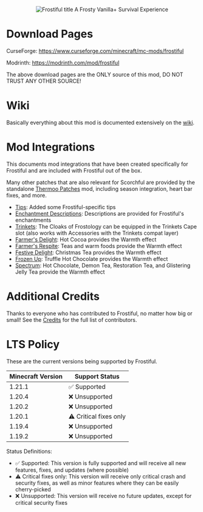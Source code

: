 <p align="center">
    <img src="./src/main/resources/assets/frostiful/frostiful.png" alt="Frostiful title">
    A Frosty Vanilla+ Survival Experience
</p>

# Download Pages

CurseForge: https://www.curseforge.com/minecraft/mc-mods/frostiful

Modrinth: https://modrinth.com/mod/frostiful

The above download pages are the ONLY source of this mod, DO NOT TRUST ANY OTHER SOURCE!

# Wiki

Basically everything about this mod is documented extensively on the [wiki](https://github.com/TheDeathlyCow/frostiful/wiki/).

# Mod Integrations 

This documents mod integrations that have been created specifically for Frostiful and are included with Frostiful out of the box.

Many other patches that are also relevant for Scorchful are provided by the standalone [Thermoo Patches](https://modrinth.com/mod/thermoo-patches) mod, including season integration, heart bar fixes, and more.

* [Tips](https://modrinth.com/mod/tips): Added some Frostiful-specific tips
* [Enchantment Descriptions](https://modrinth.com/mod/enchantment-descriptions): Descriptions are provided for Frostiful's enchantments
* [Trinkets](https://modrinth.com/mod/trinkets): The Cloaks of Frostology can be equipped in the Trinkets Cape slot (also works with Accessories with the Trinkets compat layer) 
* [Farmer's Delight](https://modrinth.com/mod/farmers-delight-fabric): Hot Cocoa provides the Warmth effect
* [Farmer's Respite](https://www.curseforge.com/minecraft/mc-mods/farmers-respite): Teas and warm foods provide the Warmth effect
* [Festive Delight](https://www.curseforge.com/minecraft/mc-mods/festive-delight): Christmas Tea provides the Warmth effect
* [Frozen Up](https://www.curseforge.com/minecraft/mc-mods/frozen-up): Truffle Hot Chocolate provides the Warmth effect
* [Spectrum](https://modrinth.com/mod/spectrum): Hot Chocolate, Demon Tea, Restoration Tea, and Glistering Jelly Tea provide the Warmth effect

# Additional Credits

Thanks to everyone who has contributed to Frostiful, no matter how big or small! See the [Credits](./CREDITS.md) for the full list of contributors.

# LTS Policy

These are the current versions being supported by Frostiful.

| Minecraft Version | Support Status         |
|-------------------|------------------------|
| 1.21.1            | ✅ Supported            | 
| 1.20.4            | ❌ Unsupported          | 
| 1.20.2            | ❌ Unsupported          | 
| 1.20.1            | ⚠️ Critical fixes only |
| 1.19.4            | ❌ Unsupported          |
| 1.19.2            | ❌ Unsupported          | 

Status Definitions:

* ✅ Supported: This version is fully supported and will receive all new features, fixes, and updates (where possible)
* ⚠️ Critical fixes only: This version will receive only critical crash and security fixes, as well as minor features where they can be easily cherry-picked
* ❌ Unsupported: This version will receive no future updates, except for critical security fixes